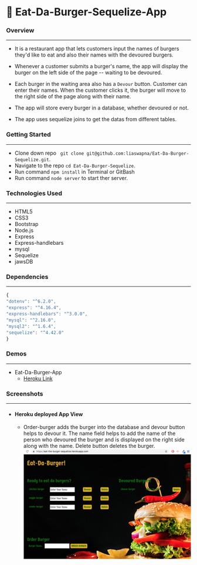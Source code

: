 # :hamburger: Eat-Da-Burger-Sequelize-App

### Overview
---
*   It is a restaurant app that lets customers input the names of burgers they'd like to eat and also their names with the devoured burgers.

* Whenever a customer submits a burger's name, the app will display the burger on the left side of the page -- waiting to be devoured.

* Each burger in the waiting area also has a `Devour` button. Customer can enter their names. When the customer clicks it, the burger will move to the right side of the page along with their name.

* The app will store every burger in a database, whether devoured or not.

* The app uses sequelize joins to get the datas from different tables.

### Getting Started
---
* Clone down repo ``` git clone git@github.com:liaswapna/Eat-Da-Burger-Sequelize.git```.
* Navigate to the repo ```cd Eat-Da-Burger-Sequelize```.
* Run command ```npm install``` in Terminal or GitBash
* Run command ```node server``` to start ther server.

### Technologies Used
---
* HTML5
* CSS3
* Bootstrap
* Node.js
* Express
* Express-handlebars
* mysql
* Sequelize
* jawsDB

### Dependencies
---
```js
{
"dotenv": "^6.2.0",
"express": "^4.16.4",
"express-handlebars": "^3.0.0",
"mysql": "^2.16.0",
"mysql2": "^1.6.4",
"sequelize": "^4.42.0"
}
```

### Demos
---
* Eat-Da-Burger-App
    * [Heroku Link](https://eat-the-burger-sequelize.herokuapp.com/)

### Screenshots
---
* #### Heroku deployed App View
    * Order-burger adds the burger into the database and devour button helps to devour it. The name field helps to add the name of the person who devoured the burger and is displayed on the right side along with the name. Delete button deletes the burger.
    ![App](./public/assets/img/burger-app.png)

